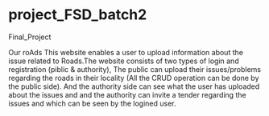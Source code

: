 # project_FSD_batch2
 Final_Project

Our roAds
This website enables a user to upload information about the issue related to Roads.The website consists of two types of login and registration (piblic & authority),
The public can upload their issues/problems regarding the roads in their locality (All the CRUD operation can be done by the public side).
And the authority side can see what the user has uploaded about the issues and and the authority can invite a tender regarding the issues and which can be seen by the logined user.

